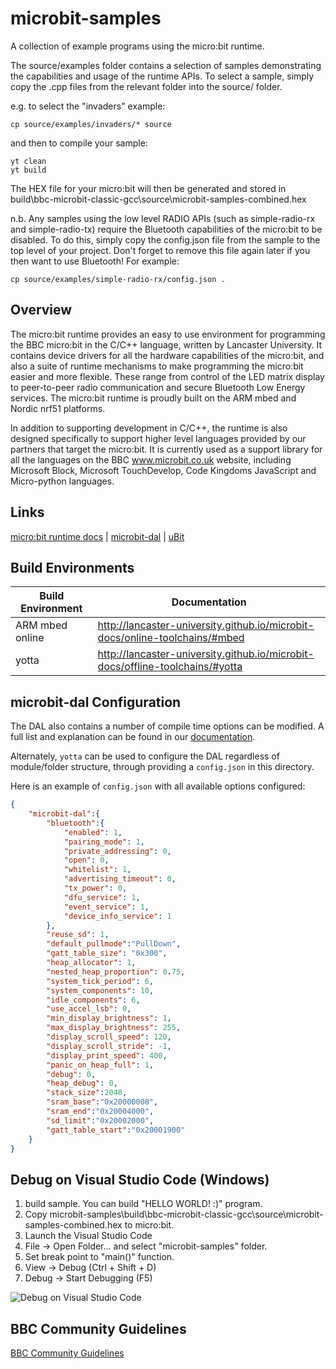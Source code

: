 # microbit-samples

A collection of example programs using the micro:bit runtime.

The source/examples folder contains a selection of samples demonstrating the capabilities and usage of the runtime APIs.
To select a sample, simply copy the .cpp files from the relevant folder into the source/ folder.

e.g. to select the "invaders" example:

```
cp source/examples/invaders/* source
```

and then to compile your sample:

```
yt clean
yt build
```

The HEX file for your micro:bit will then be generated and stored in build\bbc-microbit-classic-gcc\source\microbit-samples-combined.hex

n.b. Any samples using the low level RADIO APIs (such as simple-radio-rx and simple-radio-tx) require the Bluetooth capabilities of the
micro:bit to be disabled. To do this, simply copy the config.json file from the sample to the top level of your project. Don't forget to
remove this file again later if you then want to use Bluetooth! For example:


```
cp source/examples/simple-radio-rx/config.json .
```


## Overview

The micro:bit runtime provides an easy to use environment for programming the BBC micro:bit in the C/C++ language, written by Lancaster University. It contains device drivers for all the hardware capabilities of the micro:bit, and also a suite of runtime mechanisms to make programming the micro:bit easier and more flexible. These range from control of the LED matrix display to peer-to-peer radio communication and secure Bluetooth Low Energy services. The micro:bit runtime is proudly built on the ARM mbed and Nordic nrf51 platforms.

In addition to supporting development in C/C++, the runtime is also designed specifically to support higher level languages provided by our partners that target the micro:bit. It is currently used as a support library for all the languages on the BBC www.microbit.co.uk website, including Microsoft Block, Microsoft TouchDevelop, Code Kingdoms JavaScript and Micro-python languages.

## Links

[micro:bit runtime docs](http://lancaster-university.github.io/microbit-docs/) | [microbit-dal](https://github.com/lancaster-university/microbit-dal) |  [uBit](https://github.com/lancaster-university/microbit)

## Build Environments

| Build Environment | Documentation |
| ------------- |-------------|
| ARM mbed online | http://lancaster-university.github.io/microbit-docs/online-toolchains/#mbed |
| yotta  | http://lancaster-university.github.io/microbit-docs/offline-toolchains/#yotta |

##  microbit-dal Configuration

The DAL also contains a number of compile time options can be modified. A full list and explanation
can be found in our [documentation](http://lancaster-university.github.io/microbit-docs/advanced/#compile-time-options-with-microbitconfigh).

Alternately, `yotta` can be used to configure the DAL regardless of module/folder structure, through providing a
`config.json` in this directory.

Here is an example of `config.json` with all available options configured:
```json
{
    "microbit-dal":{
        "bluetooth":{
            "enabled": 1,
            "pairing_mode": 1,
            "private_addressing": 0,
            "open": 0,
            "whitelist": 1,
            "advertising_timeout": 0,
            "tx_power": 0,
            "dfu_service": 1,
            "event_service": 1,
            "device_info_service": 1
        },
        "reuse_sd": 1,
        "default_pullmode":"PullDown",
        "gatt_table_size": "0x300",
        "heap_allocator": 1,
        "nested_heap_proportion": 0.75,
        "system_tick_period": 6,
        "system_components": 10,
        "idle_components": 6,
        "use_accel_lsb": 0,
        "min_display_brightness": 1,
        "max_display_brightness": 255,
        "display_scroll_speed": 120,
        "display_scroll_stride": -1,
        "display_print_speed": 400,
        "panic_on_heap_full": 1,
        "debug": 0,
        "heap_debug": 0,
        "stack_size":2048,
        "sram_base":"0x20000008",
        "sram_end":"0x20004000",
        "sd_limit":"0x20002000",
        "gatt_table_start":"0x20001900"
    }
}
```
##  Debug on Visual Studio Code (Windows)

1. build sample. You can build "HELLO WORLD! :)" program.
2. Copy microbit-samples\build\bbc-microbit-classic-gcc\source\microbit-samples-combined.hex to micro:bit.
3. Launch the Visual Studio Code
4. File -> Open Folder... and select "microbit-samples" folder.
5. Set break point to "main()" function.
6. View -> Debug (Ctrl + Shift + D)
7. Debug -> Start Debugging (F5)

![Debug on Visual Studio Code](/debugOnVisualStudioCode.gif)

## BBC Community Guidelines

[BBC Community Guidelines](https://www.microbit.co.uk/help#sect_cg)
